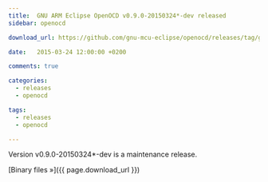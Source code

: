 ```yaml
---
title:  GNU ARM Eclipse OpenOCD v0.9.0-20150324*-dev released
sidebar: openocd

download_url: https://github.com/gnu-mcu-eclipse/openocd/releases/tag/gae-0.9.0-20150324

date:   2015-03-24 12:00:00 +0200

comments: true

categories:
  - releases
  - openocd

tags:
  - releases
  - openocd

---
```


Version v0.9.0-20150324*-dev is a maintenance release.

[Binary files »]({{ page.download_url }})
